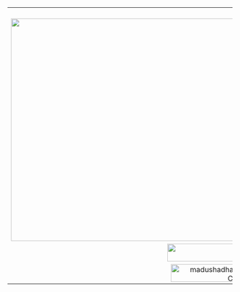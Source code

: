 <table align="center">
  <!-- Первая строка с анимацией текста -->
  <tr>
    <td colspan="2" align="center">
      <a href="https://git.io/typing-svg">
        <img src="https://readme-typing-svg.demolab.com?font=Doto&weight=600&center=%D0%B8%D1%81%D1%82%D0%B8%D0%BD%D0%BD%D1%8B%D0%B9&vCenter=%D0%9B%D0%9E%D0%96%D0%AC&multiline=true&repeat=%D0%9B%D0%9E%D0%96%D0%AC&random=%D0%9B%D0%9E%D0%96%D0%AC&width=660&height=100&lines=Hi!+I+am+a+beginner+developer+from+Belarus.;Now+I+am+studying+in+Minsk+at+the+university+BSTU.;As+my+successes+I+will+post+here+my+projects." />
      </a>
    </td>
  </tr>

  <!-- Вторая строка с графиками -->
  <tr>
    <td>
      <img src="https://github-readme-stats.vercel.app/api/top-langs/?username=tmg24aqua&layout=donut&theme=radical" width="500" />
    </td>
    <td>
      <img src="https://leetcard.jacoblin.cool/tmg_aqua?theme=nord&font=Cutive" alt="ovi" width="500" />
    </td>
  </tr>

  <!-- Третья строка с кнопками Telegram и Instagram -->
  <tr>
    <td align="right">
      <a href="https://t.me/tmg_aqua">
        <img src="https://img.shields.io/badge/Telegram-2CA5E0?style=plastic&logo=telegram&logoColor=white" width="150px" height="40px" />
      </a>
    </td>
    <td>
      <a href="https://www.instagram.com/tmg.aqua">
        <img src="https://img.shields.io/badge/Instagram-%23E4405F.svg?style=plastic&logo=Instagram&logoColor=white" width="150px" height="40px" />
      </a>
    </td>
  </tr>

  <!-- Четвертая строка с счетчиком посещений -->
  <tr>
    <td colspan="2" align=" center">
      <img src="https://profile-counter.glitch.me/{tmg24aqua}/count.svg" alt="madushadhanushka :: Visitor's Count" width="300px" height="40px" />
    </td>
  </tr>
</table>



